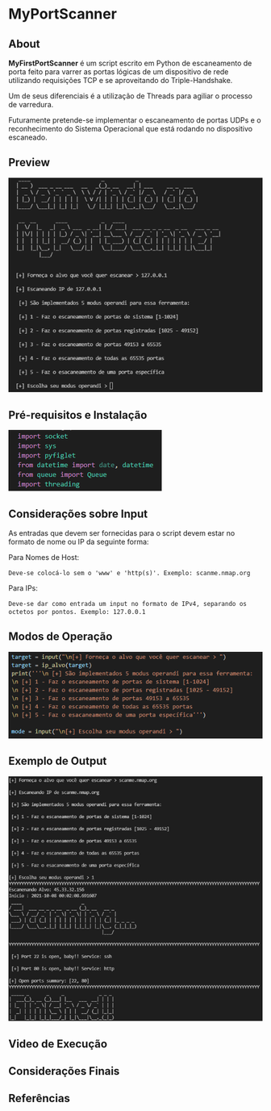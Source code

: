 # MyPortScanner

## About
**MyFirstPortScanner** é um script escrito em Python de escaneamento de porta feito para varrer as portas lógicas de um dispositivo de rede utilizando requisições TCP e se aproveitando do Triple-Handshake. 

Um de seus diferenciais é a utilização de Threads para agiliar o processo de varredura.

Futuramente pretende-se implementar o escaneamento de portas UDPs e o reconhecimento do Sistema Operacional que está rodando no dispositivo escaneado.

## Preview

![Prévia](/Image_Port/MyPortScannerPNG.PNG)

## Pré-requisitos e Instalação

![Pré-req](/Image_Port/Imports.PNG)

## Considerações sobre Input

As entradas que devem ser fornecidas para o script devem estar no formato de nome ou IP da seguinte forma:
  
  Para Nomes de Host:
    
    Deve-se colocá-lo sem o 'www' e 'http(s)'. Exemplo: scanme.nmap.org
  
  Para IPs:
    
    Deve-se dar como entrada um input no formato de IPv4, separando os octetos por pontos. Exemplo: 127.0.0.1 

## Modos de Operação

![Mode](/Image_Port/Mode.PNG)

## Exemplo de Output

![Host](/Image_Port/Host.PNG)

## Video de Execução

## Considerações Finais

## Referências
